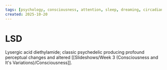 ```yaml
---
tags: [psychology, consciousness, attention, sleep, dreaming, circadian-rhythms, psychoactive-drugs]
created: 2025-10-20
---
```

# LSD

Lysergic acid diethylamide; classic psychedelic producing profound perceptual changes and altered [[Slideshows/Week 3 (Consciousness and It's Variations)/Consciousness]].
